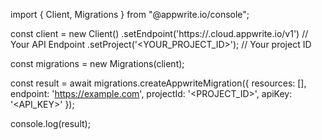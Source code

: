 import { Client, Migrations } from "@appwrite.io/console";

const client = new Client()
    .setEndpoint('https://<REGION>.cloud.appwrite.io/v1') // Your API Endpoint
    .setProject('<YOUR_PROJECT_ID>'); // Your project ID

const migrations = new Migrations(client);

const result = await migrations.createAppwriteMigration({
    resources: [],
    endpoint: 'https://example.com',
    projectId: '<PROJECT_ID>',
    apiKey: '<API_KEY>'
});

console.log(result);
